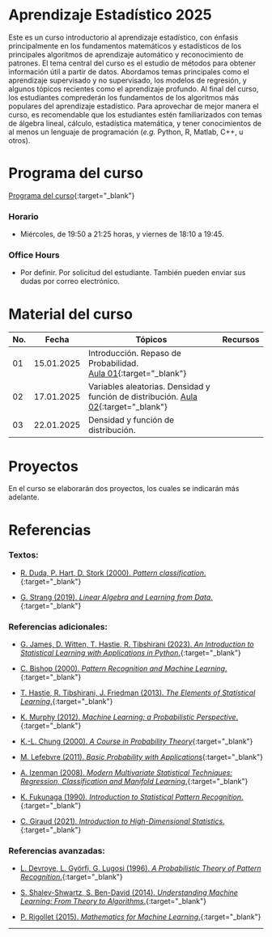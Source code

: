 # Aprendizaje Estadístico 2025

Este es un curso introductorio al aprendizaje estadístico, con énfasis principalmente en los fundamentos matemáticos y estadísticos de los principales algoritmos de aprendizaje automático y reconocimiento de patrones. El tema central del curso es el estudio de métodos para obtener información útil a partir de datos. Abordamos temas principales como el aprendizaje supervisado y no supervisado, los modelos de regresión, y algunos tópicos recientes como el aprendizaje profundo. Al final del curso, los estudiantes comprederán los fundamentos de los algoritmos más populares del aprendizaje estadístico. Para aprovechar de mejor manera el curso, es recomendable que los estudiantes estén familiarizados con temas de álgebra lineal, cálculo, estadística matemática, y tener conocimientos de al menos un lenguaje de programación (*e.g.* Python, R, Matlab, C++, u otros).


# Programa del curso
<div id='id-programa'/>

[Programa del curso](programa/Programa-sl2025.pdf){:target="_blank"}

### Horario
<div id='id-horario'/>

* Miércoles, de 19:50 a 21:25 horas, y viernes de 18:10 a 19:45.

### Office Hours
<div id='id-office'/>

* Por definir. Por solicitud del estudiante. También pueden enviar sus dudas por correo electrónico.


# Material del curso
<div id='id-material'/>

**No.**  | **Fecha**    | **Tópicos**                                                 | **Recursos**
-------- | ------------ | ----------------------------------------------------------- |  -------------------------------------
01       | 15.01.2025   | Introducción. Repaso de Probabilidad. <br/> [Aula 01](aulas/Aula01.pdf){:target="_blank"} | 
02       | 17.01.2025   | Variables aleatorias. Densidad y función de distribución. [Aula 02](aulas/Aula02.pdf){:target="_blank"} | 
03       | 22.01.2025   | Densidad y función de distribución.  | 


# Proyectos
<div id='id-prj1'/>

En el curso se elaborarán dos proyectos, los cuales se indicarán más adelante.
 
 
# Referencias
<div id='id-ref'/>

### Textos:

* [R. Duda, P. Hart, D. Stork (2000). *Pattern classification*.](https://libgen.li/adsfdfdea9d8171ef45f0b2eea8030490d0YP80AFIV){:target="_blank"}

* [G. Strang (2019). *Linear Algebra and Learning from Data*.](http://library.lol/main/A556CCA72B3B8F9D8186E3685FFC8877){:target="_blank"}

### Referencias adicionales:

* [G. James, D. Witten, T. Hastie, R. Tibshirani (2023). *An Introduction to Statistical Learning with Applications in Python*.](https://libgen.li/ads2da57b70be7a957abb9f7364ccbced40KR0PD925){:target="_blank"}

* [C. Bishop (2000). *Pattern Recognition and Machine Learning*.](https://libgen.li/adsae9f928d7d04112f9e8857bcd100e59dIO5FYYXZ){:target="_blank"}

* [T. Hastie, R. Tibshirani, J. Friedman (2013). *The Elements of Statistical Learning*.](https://libgen.li/adsa3b44a071c37f15474df44c4a0c67976CAHTWUVR){:target="_blank"}

* [K. Murphy (2012). *Machine Learning: a Probabilistic Perspective*.](https://libgen.li/ads8ecfeeb2e1f9a19c770fba1ff85fa5662544SKWB){:target="_blank"}

* [K.-L. Chung (2000). *A Course in Probability Theory*](https://libgen.li/ads1ec33c81975e516dd15b89f3b371a68fX3EH7EX2){:target="_blank"}

* [M. Lefebvre (2011). *Basic Probability with Applications*](https://libgen.li/adsf3b9314ca31e0289d5fcd6eeda01308aVRY6WN2J){:target="_blank"}

* [A. Izenman (2008). *Modern Multivariate Statistical Techniques: Regression, Classification and Manifold Learning*.](https://libgen.li/adsa23c9e5ed1112db6b7951a15001e5b68QX9128G0){:target="_blank"}

* [K. Fukunaga (1990). *Introduction to Statistical Pattern Recognition*.](https://libgen.li/adsf9b5b4f49d36184c6cf3bf36375f49beO7JPNGMQ){:target="_blank"}

* [C. Giraud (2021). *Introduction to High-Dimensional Statistics*.](https://libgen.li/ads73524b8ea60d921f8e5a909d492a1e5fTNAWKHJ2){:target="_blank"}

### Referencias avanzadas:

* [L. Devroye, L. Györfi, G. Lugosi (1996). *A Probabilistic Theory of Pattern Recognition*.](https://libgen.li/ads60f75d016a9c96d67d752536b9d1753aKJKZR9XI){:target="_blank"}

* [S. Shalev-Shwartz, S. Ben-David (2014). *Understanding Machine Learning: From Theory to Algorithms*.](https://www.cs.huji.ac.il/~shais/UnderstandingMachineLearning/understanding-machine-learning-theory-algorithms.pdf){:target="_blank"}

* [P. Rigollet (2015). *Mathematics for Machine Learning*.](https://ocw.mit.edu/courses/mathematics/18-657-mathematics-of-machine-learning-fall-2015/lecture-notes/MIT18_657F15_LecNote.pdf){:target="_blank"}

---
